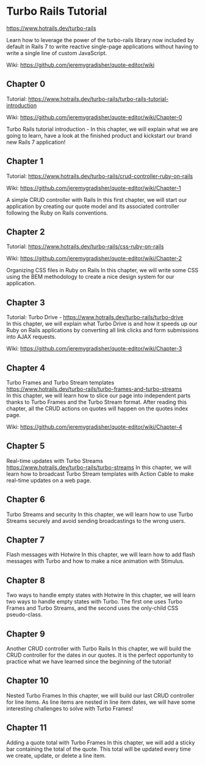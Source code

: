 # Turbo Rails Tutorial
https://www.hotrails.dev/turbo-rails

Learn how to leverage the power of the turbo-rails library now included by default in Rails 7 to write reactive single-page applications without having to write a single line of custom JavaScript.

Wiki: https://github.com/jeremygradisher/quote-editor/wiki

## Chapter 0
Tutorial: https://www.hotrails.dev/turbo-rails/turbo-rails-tutorial-introduction

Wiki: https://github.com/jeremygradisher/quote-editor/wiki/Chapter-0

Turbo Rails tutorial introduction - 
In this chapter, we will explain what we are going to learn, have a look at the finished product and kickstart our brand new Rails 7 application!

## Chapter 1
Tutorial: https://www.hotrails.dev/turbo-rails/crud-controller-ruby-on-rails

Wiki: https://github.com/jeremygradisher/quote-editor/wiki/Chapter-1

A simple CRUD controller with Rails
In this first chapter, we will start our application by creating our quote model and its associated controller following the Ruby on Rails conventions.

## Chapter 2
Tutorial: https://www.hotrails.dev/turbo-rails/css-ruby-on-rails

Wiki: https://github.com/jeremygradisher/quote-editor/wiki/Chapter-2

Organizing CSS files in Ruby on Rails
In this chapter, we will write some CSS using the BEM methodology to create a nice design system for our application.

## Chapter 3
Tutorial: Turbo Drive - https://www.hotrails.dev/turbo-rails/turbo-drive<br>
In this chapter, we will explain what Turbo Drive is and how it speeds up our Ruby on Rails applications by converting all link clicks and form submissions into AJAX requests.

Wiki: https://github.com/jeremygradisher/quote-editor/wiki/Chapter-3

## Chapter 4
Turbo Frames and Turbo Stream templates<br>
https://www.hotrails.dev/turbo-rails/turbo-frames-and-turbo-streams<br>
In this chapter, we will learn how to slice our page into independent parts thanks to Turbo Frames and the Turbo Stream format. After reading this chapter, all the CRUD actions on quotes will happen on the quotes index page.

Wiki: https://github.com/jeremygradisher/quote-editor/wiki/Chapter-4

## Chapter 5
Real-time updates with Turbo Streams<br>
https://www.hotrails.dev/turbo-rails/turbo-streams
In this chapter, we will learn how to broadcast Turbo Stream templates with Action Cable to make real-time updates on a web page.

## Chapter 6
Turbo Streams and security
In this chapter, we will learn how to use Turbo Streams securely and avoid sending broadcastings to the wrong users.

## Chapter 7
Flash messages with Hotwire
In this chapter, we will learn how to add flash messages with Turbo and how to make a nice animation with Stimulus.

## Chapter 8
Two ways to handle empty states with Hotwire
In this chapter, we will learn two ways to handle empty states with Turbo. The first one uses Turbo Frames and Turbo Streams, and the second uses the only-child CSS pseudo-class.

## Chapter 9
Another CRUD controller with Turbo Rails
In this chapter, we will build the CRUD controller for the dates in our quotes. It is the perfect opportunity to practice what we have learned since the beginning of the tutorial!

## Chapter 10
Nested Turbo Frames
In this chapter, we will build our last CRUD controller for line items. As line items are nested in line item dates, we will have some interesting challenges to solve with Turbo Frames!

## Chapter 11
Adding a quote total with Turbo Frames
In this chapter, we will add a sticky bar containing the total of the quote. This total will be updated every time we create, update, or delete a line item.